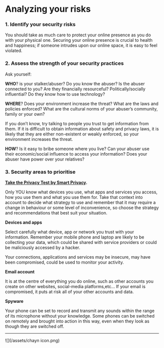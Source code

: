 # Analyzing your risks




### 1. Identify your security risks



You should take as much care to protect your online presence as you do with your physical one. Securing your online presence is crucial to health and happiness; if someone intrudes upon our online space, it is easy to feel violated.







### 2. Assess the strength of your security practices



Ask yourself:



**WHO**? is your stalker/abuser? Do you know the abuser? Is the abuser connected to you? Are they financially resourceful? Politically/socially influential? Do they know how to use technology?


**WHERE**? Does your environment increase the threat? What are the laws and policies enforced? What are the cultural norms of your abuser’s community, family or your own?

If you don’t know, try talking to people you trust to get information from them. If it is difficult to obtain information about safety and privacy laws, it is likely that they are either non-existent or weakly enforced, so your environment increases the threat.


**HOW**? Is it easy to bribe someone where you live? Can your abuser use their economic/social influence to access your information? Does your abuser have power over your relatives?




### 3. Security areas to prioritise



**[Take the Privacy Test by Smart Privacy](http://smartprivacy.tumblr.com/privacynow).**


Only YOU know what devices you use, what apps and services you access, how you use them and what you use them for. Take that context into account to decide what strategy to use and remember that it may require a change in behaviour or some level of inconvenience, so choose the strategy and recommendations that best suit your situation.


**Devices and apps**

Select carefully what device, app or network you trust with your information. Remember your mobile phone and laptop are likely to be collecting your data, which could be shared with service providers or could be maliciously accessed by a hacker.

Your connections, applications and services may be insecure, may have been compromised, could be used to monitor your activity.



**Email account**

It is at the centre of everything you do online, such as other accounts you create on other websites, social-media platforms,etc… If your email is compromised, it puts at risk all of your other accounts and data.



**Spyware**

Your phone can be set to record and transmit any sounds within the range of its microphone without your knowledge. Some phones can be switched on remotely and brought into action in this way, even when they look as though they are switched off.




---

![](/assets/chayn icon.png)